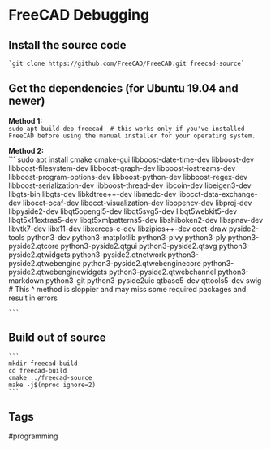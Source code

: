 # FreeCAD Debugging 

## Install the source code
	`git clone https://github.com/FreeCAD/FreeCAD.git freecad-source`  
## Get the dependencies (for Ubuntu 19.04 and newer)
**Method 1:**  
	`sudo apt build-dep freecad  # this works only if you've installed FreeCAD before using the manual installer for your operating system.`  

**Method 2:**  
	```
	sudo apt install cmake cmake-gui libboost-date-time-dev libboost-dev libboost-filesystem-dev libboost-graph-dev libboost-iostreams-dev libboost-program-options-dev libboost-python-dev libboost-regex-dev libboost-serialization-dev libboost-thread-dev libcoin-dev libeigen3-dev libgts-bin libgts-dev libkdtree++-dev libmedc-dev libocct-data-exchange-dev libocct-ocaf-dev libocct-visualization-dev libopencv-dev libproj-dev libpyside2-dev libqt5opengl5-dev libqt5svg5-dev libqt5webkit5-dev libqt5x11extras5-dev libqt5xmlpatterns5-dev libshiboken2-dev libspnav-dev libvtk7-dev libx11-dev libxerces-c-dev libzipios++-dev occt-draw pyside2-tools python3-dev python3-matplotlib python3-pivy python3-ply python3-pyside2.qtcore python3-pyside2.qtgui python3-pyside2.qtsvg python3-pyside2.qtwidgets python3-pyside2.qtnetwork python3-pyside2.qtwebengine python3-pyside2.qtwebenginecore python3-pyside2.qtwebenginewidgets python3-pyside2.qtwebchannel python3-markdown python3-git python3-pyside2uic qtbase5-dev qttools5-dev swig
	# This ^ method is sloppier and may miss some required packages and result in errors

	```
## Build out of source
	```
	mkdir freecad-build
	cd freecad-build
	cmake ../freecad-source
	make -j$(nproc ignore=2)
	```


## Tags
#programming
